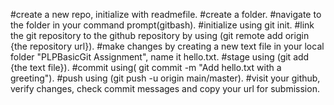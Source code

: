 #create a new repo, initialize with readmefile.
#create a folder.
#navigate to the folder in your command prompt(gitbash).
#initialize using git init.
#link the git repository to the github repository by using (git remote add origin {the repository url}). 
#make changes by creating a new text file in your local folder "PLPBasicGit Assignment", name it hello.txt. 
#stage using (git add {the text file}).
#commit using( git commit -m "Add hello.txt with a greeting").
#push using (git push -u origin main/master). 
#visit your github, verify changes, check commit messages and copy your url for submission.
